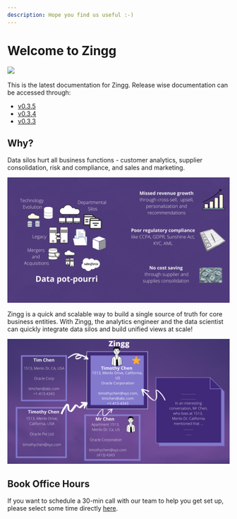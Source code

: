 ```yaml
---
description: Hope you find us useful :-)
---
```


# Welcome to Zingg
<img referrerpolicy="no-referrer-when-downgrade" src="https://static.scarf.sh/a.png?x-pxid=d6dda06e-06c7-4e4a-99c9-ed9f6364dfeb" />


This is the latest documentation for Zingg. Release wise documentation can be accessed through:

* [v0.3.5 ](https://docs.zingg.ai/zingg0.3.5/)
* [v0.3.4 ](https://docs.zingg.ai/zingg0.3.4/)
* [v0.3.3](https://docs.zingg.ai/zingg0.3.3/)

## Why?

Data silos hurt all business functions - customer analytics, supplier consolidation, risk and compliance, and sales and marketing.

![Data Silos](../assets/dataSilos.png)

Zingg is a quick and scalable way to build a single source of truth for core business entities. With Zingg, the analytics engineer and the data scientist can quickly integrate data silos and build unified views at scale!

![# Zingg - Data Mastering At Scale with ML](../assets/dataMastering.png)

## Book Office Hours

If you want to schedule a 30-min call with our team to help you get set up, please select some time directly [here](https://calendly.com/sonalgoyal/30min).

